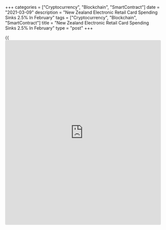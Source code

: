 +++
categories = ["Cryptocurrency", "Blockchain", "SmartContract"]
date = "2021-03-09"
description = "New Zealand Electronic Retail Card Spending Sinks 2.5% In February"
tags = ["Cryptocurrency", "Blockchain", "SmartContract"]
title = "New Zealand Electronic Retail Card Spending Sinks 2.5% In February"
type = "post"
+++

{{<iframe id="large-banner" src="https://www.bounty.group/#slide=25.0" width="100%" height="600" scrolling="no" style="border: 0px solid rgb(216, 221, 230); border-radius: 3px;">}}

The value of electronic retail card spending was down a seasonally
adjusted 2.5 percent on month in February, Statistics New Zealand said
on Wednesday - following the 0.3 percent decline in January.

Spending in the core retail industries was down 2.5 percent on month.

By industry, the movements were: fuel, down NZ$4.0 million (0.8
percent); durables, down NZ$7.1 million (0.4 percent); motor vehicles
(excluding fuel), down NZ$7.2 million (3.6 percent); apparel, down
NZ$9.2 million (2.8 percent); and consumables, down NZ$17 million (0.8
percent).

On a yearly basis, overall retail card spending was down 5.3 percent
after climbing 1.9 percent in the previous month.

Cardholders made 146 million transactions across all industries in
February, with an average value of NZ$49 per transaction.

For comments and feedback [contact](https://www.playgroundfx.com/contact/): editorial@rtt[news](https://www.letsplayfx.com/blog/forex-news-website/).com

[Economic News][1]

 **What parts of the world are seeing the best (and worst) economic
performances lately? Click[here][2] to check out our [Econ Scorecard][2]
and find out! See up-to-the-moment [ranking](https://www.playgroundfx.com/blog/crypto-exchange-ranking/)s for the best and worst
performers in [GDP][3], [unemployment rate][4], [inflation][2] and much
more.**

   1. www.rtt[news](https://www.letsplayfx.com/blog/forex-news-website/).com/Content/EconomicNews.aspx
   2. www.rtt[news](https://www.letsplayfx.com/blog/forex-news-website/).com/economic-scorecard/world-rank/CPI/highest-performance.aspx
   3. www.rtt[news](https://www.letsplayfx.com/blog/forex-news-website/).com/economic-scorecard/world-rank/GDP/highest-performance.aspx
   4. www.rtt[news](https://www.letsplayfx.com/blog/forex-news-website/).com/economic-scorecard/world-rank/unemployment-rate/lowest-performance.aspx